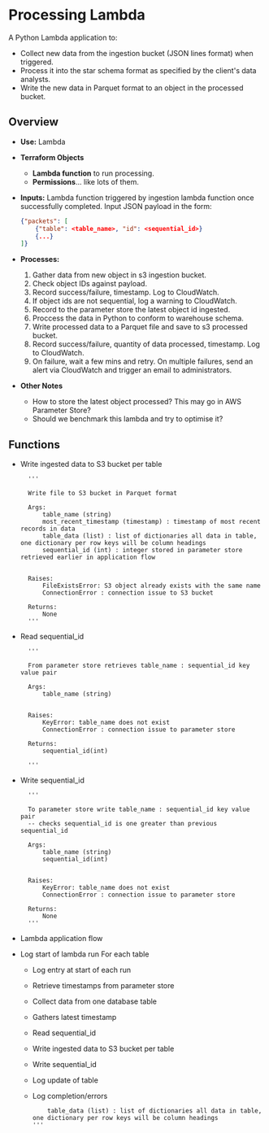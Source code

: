 # Processing Lambda

A Python Lambda application to:

- Collect new data from the ingestion bucket (JSON lines format) when triggered.
- Process it into the star schema format as specified by the client's data analysts.
- Write the new data in Parquet format to an object in the processed bucket.

## Overview

- **Use:** Lambda
- **Terraform Objects**

  - **Lambda function** to run processing.
  - **Permissions**... like lots of them.

- **Inputs:** Lambda function triggered by ingestion lambda function once successfully completed. Input JSON payload in the form:

    ```json
    {"packets": [
        {"table": <table_name>, "id": <sequential_id>}
        {...}
    ]}
    ```

- **Processes:**
  1. Gather data from new object in s3 ingestion bucket.
  1. Check object IDs against payload.
  1. Record success/failure, timestamp. Log to CloudWatch.
  1. If object ids are not sequential, log a warning to CloudWatch.
  1. Record to the parameter store the latest object id ingested.
  1. Proccess the data in Python to conform to warehouse schema.
  1. Write processed data to a Parquet file and save to s3 processed bucket.
  1. Record success/failure, quantity of data processed, timestamp. Log to CloudWatch.
  1. On failure, wait a few mins and retry. On multiple failures, send an alert via CloudWatch and trigger an email to administrators.
- **Other Notes**
  - How to store the latest object processed? This may go in AWS Parameter Store?
  - Should we benchmark this lambda and try to optimise it?

## Functions

- Write ingested data to S3 bucket per table

        '''

        Write file to S3 bucket in Parquet format

        Args:
            table_name (string)
            most_recent_timestamp (timestamp) : timestamp of most recent records in data
            table_data (list) : list of dictionaries all data in table, one dictionary per row keys will be column headings
            sequential_id (int) : integer stored in parameter store retrieved earlier in application flow


        Raises:
            FileExistsError: S3 object already exists with the same name
            ConnectionError : connection issue to S3 bucket

        Returns:
            None
        '''

- Read sequential_id

        '''

        From parameter store retrieves table_name : sequential_id key value pair

        Args:
            table_name (string)


        Raises:
            KeyError: table_name does not exist
            ConnectionError : connection issue to parameter store

        Returns:
            sequential_id(int)

        '''

- Write sequential_id

        '''

        To parameter store write table_name : sequential_id key value pair
        -- checks sequential_id is one greater than previous sequential_id

        Args:
            table_name (string)
            sequential_id(int)


        Raises:
            KeyError: table_name does not exist
            ConnectionError : connection issue to parameter store

        Returns:
            None
        '''

- Lambda application flow
- Log start of lambda run
  For each table
  - Log entry at start of each run
  - Retrieve timestamps from parameter store
  - Collect data from one database table
  - Gathers latest timestamp
  - Read sequential_id
  - Write ingested data to S3 bucket per table
  - Write sequential_id
  - Log update of table
  - Log completion/errors

            table_data (list) : list of dictionaries all data in table, one dictionary per row keys will be column headings
        '''
